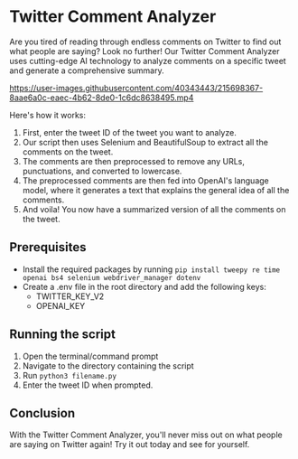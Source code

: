 # Twitter Comment Analyzer
Are you tired of reading through endless comments on Twitter to find out what people are saying? Look no further! Our Twitter Comment Analyzer uses cutting-edge AI technology to analyze comments on a specific tweet and generate a comprehensive summary.


https://user-images.githubusercontent.com/40343443/215698367-8aae6a0c-eaec-4b62-8de0-1c6dc8638495.mp4


Here's how it works:

1. First, enter the tweet ID of the tweet you want to analyze.
2. Our script then uses Selenium and BeautifulSoup to extract all the comments on the tweet.
3. The comments are then preprocessed to remove any URLs, punctuations, and converted to lowercase.
4. The preprocessed comments are then fed into OpenAI's language model, where it generates a text that explains the general idea of all the comments.
5. And voila! You now have a summarized version of all the comments on the tweet.


## Prerequisites
- Install the required packages by running `pip install tweepy re time openai bs4 selenium webdriver_manager dotenv`
- Create a .env file in the root directory and add the following keys:
  - TWITTER_KEY_V2
  - OPENAI_KEY

## Running the script
1. Open the terminal/command prompt
2. Navigate to the directory containing the script
3. Run `python3 filename.py`
4. Enter the tweet ID when prompted.

## Conclusion
With the Twitter Comment Analyzer, you'll never miss out on what people are saying on Twitter again! Try it out today and see for yourself.
